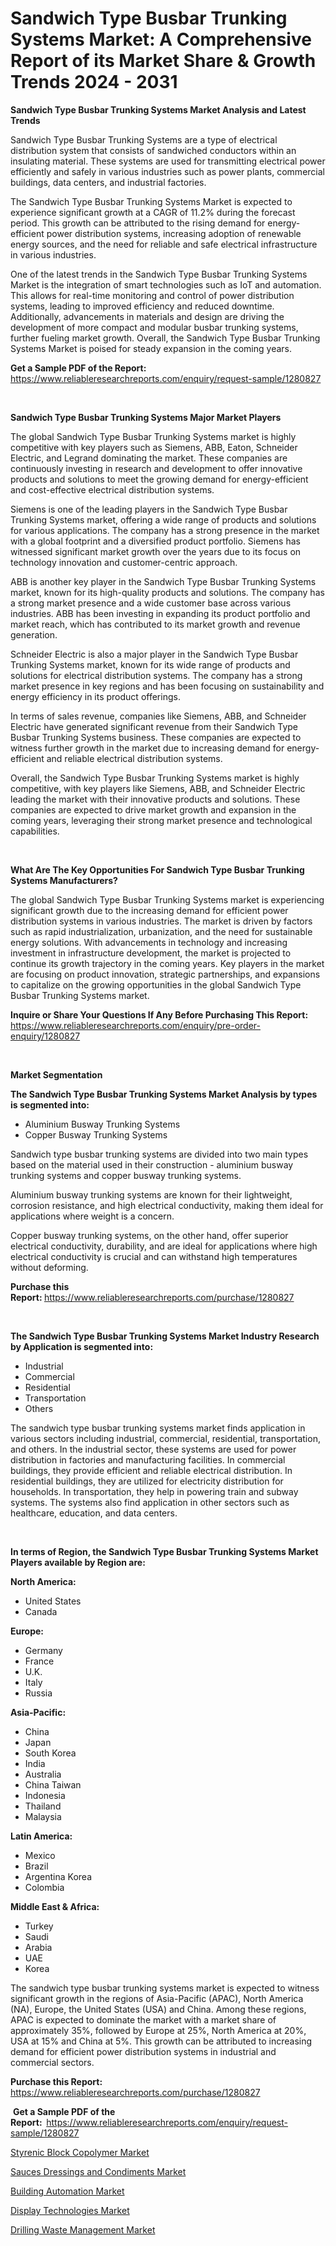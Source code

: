 <p><h1>Sandwich Type Busbar Trunking Systems Market: A Comprehensive Report of its Market Share & Growth Trends 2024 - 2031</h1></p><p><strong>Sandwich Type Busbar Trunking Systems Market Analysis and Latest Trends</strong></p>
<p><p>Sandwich Type Busbar Trunking Systems are a type of electrical distribution system that consists of sandwiched conductors within an insulating material. These systems are used for transmitting electrical power efficiently and safely in various industries such as power plants, commercial buildings, data centers, and industrial factories.</p><p>The Sandwich Type Busbar Trunking Systems Market is expected to experience significant growth at a CAGR of 11.2% during the forecast period. This growth can be attributed to the rising demand for energy-efficient power distribution systems, increasing adoption of renewable energy sources, and the need for reliable and safe electrical infrastructure in various industries.</p><p>One of the latest trends in the Sandwich Type Busbar Trunking Systems Market is the integration of smart technologies such as IoT and automation. This allows for real-time monitoring and control of power distribution systems, leading to improved efficiency and reduced downtime. Additionally, advancements in materials and design are driving the development of more compact and modular busbar trunking systems, further fueling market growth. Overall, the Sandwich Type Busbar Trunking Systems Market is poised for steady expansion in the coming years.</p></p>
<p><strong>Get a Sample PDF of the Report:&nbsp;</strong> <a href="https://www.reliableresearchreports.com/enquiry/request-sample/1280827">https://www.reliableresearchreports.com/enquiry/request-sample/1280827</a></p>
<p>&nbsp;</p>
<p><strong>Sandwich Type Busbar Trunking Systems Major Market Players</strong></p>
<p><p>The global Sandwich Type Busbar Trunking Systems market is highly competitive with key players such as Siemens, ABB, Eaton, Schneider Electric, and Legrand dominating the market. These companies are continuously investing in research and development to offer innovative products and solutions to meet the growing demand for energy-efficient and cost-effective electrical distribution systems.</p><p>Siemens is one of the leading players in the Sandwich Type Busbar Trunking Systems market, offering a wide range of products and solutions for various applications. The company has a strong presence in the market with a global footprint and a diversified product portfolio. Siemens has witnessed significant market growth over the years due to its focus on technology innovation and customer-centric approach.</p><p>ABB is another key player in the Sandwich Type Busbar Trunking Systems market, known for its high-quality products and solutions. The company has a strong market presence and a wide customer base across various industries. ABB has been investing in expanding its product portfolio and market reach, which has contributed to its market growth and revenue generation.</p><p>Schneider Electric is also a major player in the Sandwich Type Busbar Trunking Systems market, known for its wide range of products and solutions for electrical distribution systems. The company has a strong market presence in key regions and has been focusing on sustainability and energy efficiency in its product offerings.</p><p>In terms of sales revenue, companies like Siemens, ABB, and Schneider Electric have generated significant revenue from their Sandwich Type Busbar Trunking Systems business. These companies are expected to witness further growth in the market due to increasing demand for energy-efficient and reliable electrical distribution systems.</p><p>Overall, the Sandwich Type Busbar Trunking Systems market is highly competitive, with key players like Siemens, ABB, and Schneider Electric leading the market with their innovative products and solutions. These companies are expected to drive market growth and expansion in the coming years, leveraging their strong market presence and technological capabilities.</p></p>
<p>&nbsp;</p>
<p><strong>What Are The Key Opportunities For Sandwich Type Busbar Trunking Systems Manufacturers?</strong></p>
<p><p>The global Sandwich Type Busbar Trunking Systems market is experiencing significant growth due to the increasing demand for efficient power distribution systems in various industries. The market is driven by factors such as rapid industrialization, urbanization, and the need for sustainable energy solutions. With advancements in technology and increasing investment in infrastructure development, the market is projected to continue its growth trajectory in the coming years. Key players in the market are focusing on product innovation, strategic partnerships, and expansions to capitalize on the growing opportunities in the global Sandwich Type Busbar Trunking Systems market.</p></p>
<p><strong>Inquire or Share Your Questions If Any Before Purchasing This Report:</strong> <a href="https://www.reliableresearchreports.com/enquiry/pre-order-enquiry/1280827">https://www.reliableresearchreports.com/enquiry/pre-order-enquiry/1280827</a></p>
<p>&nbsp;</p>
<p><strong>Market Segmentation</strong></p>
<p><strong>The Sandwich Type Busbar Trunking Systems Market Analysis by types is segmented into:</strong></p>
<p><ul><li>Aluminium Busway Trunking Systems</li><li>Copper Busway Trunking Systems</li></ul></p>
<p><p>Sandwich type busbar trunking systems are divided into two main types based on the material used in their construction - aluminium busway trunking systems and copper busway trunking systems. </p><p>Aluminium busway trunking systems are known for their lightweight, corrosion resistance, and high electrical conductivity, making them ideal for applications where weight is a concern. </p><p>Copper busway trunking systems, on the other hand, offer superior electrical conductivity, durability, and are ideal for applications where high electrical conductivity is crucial and can withstand high temperatures without deforming.</p></p>
<p><strong>Purchase this Report:&nbsp;</strong><a href="https://www.reliableresearchreports.com/purchase/1280827">https://www.reliableresearchreports.com/purchase/1280827</a></p>
<p>&nbsp;</p>
<p><strong>The Sandwich Type Busbar Trunking Systems Market Industry Research by Application is segmented into:</strong></p>
<p><ul><li>Industrial</li><li>Commercial</li><li>Residential</li><li>Transportation</li><li>Others</li></ul></p>
<p><p>The sandwich type busbar trunking systems market finds application in various sectors including industrial, commercial, residential, transportation, and others. In the industrial sector, these systems are used for power distribution in factories and manufacturing facilities. In commercial buildings, they provide efficient and reliable electrical distribution. In residential buildings, they are utilized for electricity distribution for households. In transportation, they help in powering train and subway systems. The systems also find application in other sectors such as healthcare, education, and data centers.</p></p>
<p>&nbsp;</p>
<p><strong>In terms of Region, the Sandwich Type Busbar Trunking Systems Market Players available by Region are:</strong></p>
<p>
    <p> <strong> North America: </strong>
        <ul>
            <li>United States</li>
            <li>Canada</li>
        </ul>
        </p> 
    <p> <strong> Europe: </strong>
        <ul>
            <li>Germany</li>
            <li>France</li>
            <li>U.K.</li>
            <li>Italy</li>
            <li>Russia</li>
        </ul>
        </p> 
    <p> <strong> Asia-Pacific: </strong>
        <ul>
            <li>China</li>
            <li>Japan</li>
            <li>South Korea</li>
            <li>India</li>
            <li>Australia</li>
            <li>China Taiwan</li>
            <li>Indonesia</li>
            <li>Thailand</li>
            <li>Malaysia</li>
        </ul>
        </p> 
    <p> <strong> Latin America: </strong>
        <ul>
            <li>Mexico</li>
            <li>Brazil</li>
            <li>Argentina Korea</li>
            <li>Colombia</li>
        </ul>
        </p> 
    <p> <strong> Middle East & Africa: </strong>
        <ul>
            <li>Turkey</li>
            <li>Saudi</li>
            <li>Arabia</li>
            <li>UAE</li>
            <li>Korea</li>
        </ul>
    </p>
    </p>
<p><p>The sandwich type busbar trunking systems market is expected to witness significant growth in the regions of Asia-Pacific (APAC), North America (NA), Europe, the United States (USA) and China. Among these regions, APAC is expected to dominate the market with a market share of approximately 35%, followed by Europe at 25%, North America at 20%, USA at 15% and China at 5%. This growth can be attributed to increasing demand for efficient power distribution systems in industrial and commercial sectors.</p></p>
<p><strong>Purchase this Report: </strong><a href="https://www.reliableresearchreports.com/purchase/1280827">https://www.reliableresearchreports.com/purchase/1280827</a></p>
<p>&nbsp;<strong>Get a Sample PDF of the Report:&nbsp;&nbsp;</strong><a href="https://www.reliableresearchreports.com/enquiry/request-sample/1280827">https://www.reliableresearchreports.com/enquiry/request-sample/1280827</a></p>
<p><strong></strong></p>
<p><p><a href="https://medium.com/@dritasmani2022/styrenic-block-copolymer-market-size-market-outlook-and-market-forecast-2024-to-2031-b172450f6be1">Styrenic Block Copolymer Market</a></p><p><a href="https://medium.com/@dritasmani2022/sauces-dressings-and-condiments-market-trends-forecast-and-competitive-analysis-to-2031-b871fe7c220e">Sauces Dressings and Condiments Market</a></p><p><a href="https://medium.com/@arnisaleka1951/building-automation-market-exploring-market-share-market-trends-and-future-growth-5beed0b65ec5">Building Automation Market</a></p><p><a href="https://medium.com/@dorinaprifti56/display-technologies-market-share-evolution-and-market-growth-trends-2024-2031-e78491e8c047">Display Technologies Market</a></p><p><a href="https://medium.com/@dorinaprifti56/drilling-waste-management-market-outlook-industry-overview-and-forecast-2024-to-2031-50a240237856">Drilling Waste Management Market</a></p></p>